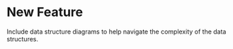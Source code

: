 # New Feature

Include data structure diagrams to help navigate the complexity of the data structures.